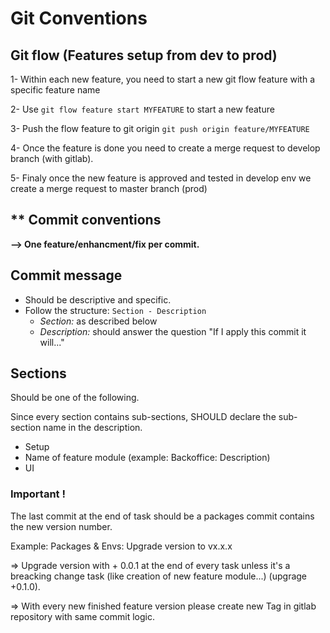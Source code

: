 # Git Conventions

## Git flow (Features setup from dev to prod)

1- Within each new feature, you need to start a new git flow feature with a specific feature name

2- Use ```git flow feature start MYFEATURE``` to start a new feature

3- Push the flow feature to git origin ```git push origin feature/MYFEATURE```

4- Once the feature is done you need to create a merge request to develop branch (with gitlab).

5- Finaly once the new feature is approved and tested in develop env we create a merge request to master branch (prod)

## ** Commit conventions

**--> One feature/enhancment/fix per commit.**

## Commit message
- Should be descriptive and specific.
- Follow the structure: `Section - Description`
  - _Section:_ as described below
  - _Description:_ should answer the question "If I apply this commit it will..."

## Sections

Should be one of the following.

Since every section contains sub-sections, SHOULD declare the sub-section name in the description.

- Setup
- Name of feature module (example: Backoffice: Description)
- UI

### Important !

The last commit at the end of task should be a packages commit contains the new version number.

Example: Packages & Envs: Upgrade version to vx.x.x

=> Upgrade version with + 0.0.1 at the end of every task unless it's a breacking change task (like creation of new feature module...) (upgrage +0.1.0).

=> With every new finished feature version please create new Tag in gitlab repository with same commit logic.
